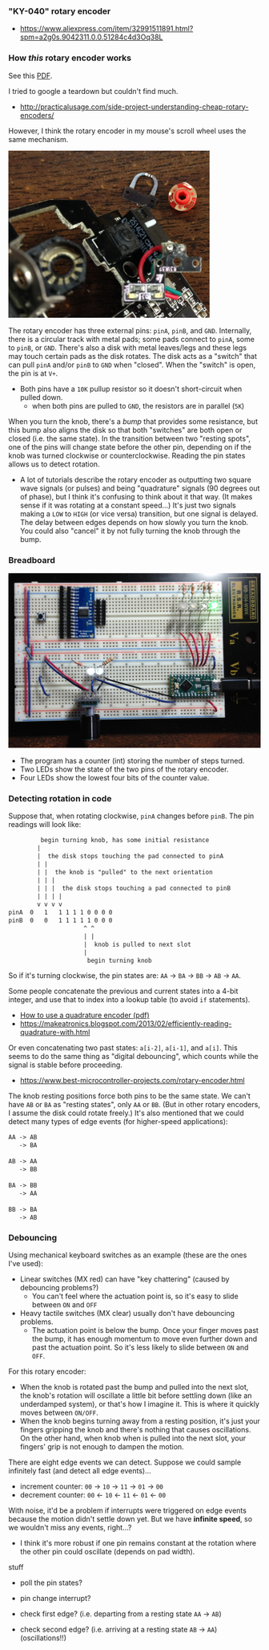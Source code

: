 ### "KY-040" rotary encoder
* https://www.aliexpress.com/item/32991511891.html?spm=a2g0s.9042311.0.0.51284c4d3Oq38L

### How *this* rotary encoder works
See this [PDF](Rotary%20Encoder.pdf).

I tried to google a teardown but couldn't find much.
* http://practicalusage.com/side-project-understanding-cheap-rotary-encoders/

However, I think the rotary encoder in my mouse's scroll wheel uses the same mechanism.

![](deathadder_rotary_encoder.png)

The rotary encoder has three external pins: `pinA`, `pinB`, and `GND`. Internally, there is a circular track with metal pads; some pads connect to `pinA`, some to `pinB`, or `GND`. There's also a disk with metal leaves/legs and these legs may touch certain pads as the disk rotates. The disk acts as a "switch" that can pull `pinA` and/or `pinB` to `GND` when "closed". When the "switch" is open, the pin is at `V+`. 

* Both pins have a `10K` pullup resistor so it doesn't short-circuit when pulled down.
  * when both pins are pulled to `GND`, the resistors are in parallel (`5K`)

When you turn the knob, there's a *bump* that provides some resistance, but this bump also aligns the disk so that both "switches" are both open or closed (i.e. the same state). In the transition between two "resting spots", one of the pins will change state before the other pin, depending on if the knob was turned clockwise or counterclockwise. Reading the pin states allows us to detect rotation.

* A lot of tutorials describe the rotary encoder as outputting two square wave signals (or pulses) and being "quadrature" signals (90 degrees out of phase), but I think it's confusing to think about it that way. (It makes sense if it was rotating at a constant speed...) It's just two signals making a `LOW` to `HIGH` (or vice versa) transition, but one signal is delayed. The delay between edges depends on how slowly you turn the knob. You could also "cancel" it by not fully turning the knob through the bump.

### Breadboard
![](breadboard.jpg)

* The program has a counter (int) storing the number of steps turned.
* Two LEDs show the state of the two pins of the rotary encoder.
* Four LEDs show the lowest four bits of the counter value.

### Detecting rotation in code
Suppose that, when rotating clockwise, `pinA` changes before `pinB`. The pin readings will look like:
```
         begin turning knob, has some initial resistance
        |
        |  the disk stops touching the pad connected to pinA
        | |
        | |  the knob is "pulled" to the next orientation
        | | |
        | | |  the disk stops touching a pad connected to pinB
        | | | |   
        v v v v
pinA  0   1   1 1 1 1 0 0 0 0
pinB  0   0   1 1 1 1 1 0 0 0
                     ^ ^
                     | |
                     |  knob is pulled to next slot
                     |
                      begin turning knob
```

So if it's turning clockwise, the pin states are: `AA` -> `BA` -> `BB` -> `AB` -> `AA`.

Some people concatenate the previous and current states into a 4-bit integer, and use that to index into a lookup table (to avoid `if` statements).
* [How to use a quadrature encoder (pdf)](How%20to%20use%20a%20quadrature%20encoder.pdf)
* https://makeatronics.blogspot.com/2013/02/efficiently-reading-quadrature-with.html

Or even concatenating two past states: `a[i-2]`, `a[i-1]`, and `a[i]`. This seems to do the same thing as "digital debouncing", which counts while the signal is stable before proceeding.
* https://www.best-microcontroller-projects.com/rotary-encoder.html 

The knob resting positions force both pins to be the same state. We can't have `AB` or `BA` as "resting states", only `AA` or `BB`. (But in other rotary encoders, I assume the disk could rotate freely.) It's also mentioned that we could detect many types of edge events (for higher-speed applications):
```
AA -> AB
   -> BA
   
AB -> AA
   -> BB
   
BA -> BB
   -> AA

BB -> BA
   -> AB
```

### Debouncing
Using mechanical keyboard switches as an example (these are the ones I've used):
* Linear switches (MX red) can have "key chattering" (caused by debouncing problems?)
  * You can't feel where the actuation point is, so it's easy to slide between `ON` and `OFF`
* Heavy tactile switches (MX clear) usually don't have debouncing problems.
  * The actuation point is below the bump. Once your finger moves past the bump, it has enough momentum to move even further down and past the actuation point. So it's less likely to slide between `ON` and `OFF`.

For this rotary encoder:
  * When the knob is rotated past the bump and pulled into the next slot, the knob's rotation will oscillate a little bit before settling down (like an underdamped system), or that's how I imagine it. This is where it quickly moves between `ON/OFF`.
  * When the knob begins turning away from a resting position, it's just your fingers gripping the knob and there's nothing that causes oscillations. On the other hand, when knob when is pulled into the next slot, your fingers' grip is not enough to dampen the motion.
  
There are eight edge events we can detect. Suppose we could sample infinitely fast (and detect all edge events)...
* increment counter: `00` -> `10` -> `11` -> `01` -> `00`
* decrement counter: `00` <- `10` <- `11` <- `01` <- `00`

With noise, it'd be a problem if interrupts were triggered on edge events because the motion didn't settle down yet. But we have __infinite speed__, so we wouldn't miss any events, right...?
* I think it's more robust if one pin remains constant at the rotation where the other pin could oscillate (depends on pad width).


stuff
* poll the pin states?
* pin change interrupt?

* check first edge? (i.e. departing from a resting state `AA` -> `AB`)
* check second edge? (i.e. arriving at a resting state `AB` -> `AA`) (oscillations!!)
